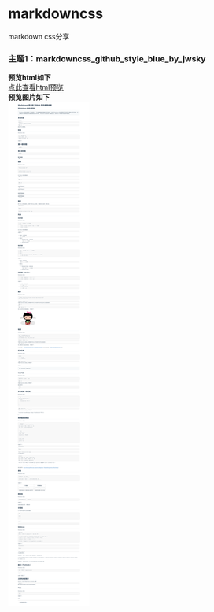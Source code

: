 # markdowncss  
markdown css分享  
  
### 主题1：markdowncss_github_style_blue_by_jwsky  
**预览html如下**  
<a href="http://htmlpreview.github.io/?https://github.com/jwsky/markdowncss/blob/master/markdowncss_github_style_blue_by_jwsky/markdowncss_github_style_blue_by_jwsky_demo.html
" target="_blank">点此查看html预览</a>  
**预览图片如下**  
![markdowncss_github_style_blue_by_jwsky_preview](markdowncss_github_style_blue_by_jwsky/markdowncss_github_style_blue_by_jwsky_preview.png)

